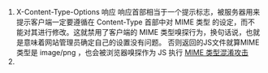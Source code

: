 1. X-Content-Type-Options 响应
   响应首部相当于一个提示标志，被服务器用来提示客户端一定要遵循在 Content-Type 首部中对 MIME 类型 的设定，而不能对其进行修改。这就禁用了客户端的 MIME 类型嗅探行为，换句话说，也就是意味着网站管理员确定自己的设置没有问题。
   否则返回的JS文件就算MIME类型是 image/png ，也会被浏览器嗅探作为 JS 执行
   [MIME 类型混淆攻击](https://www.cnblogs.com/zhouyideboke/p/10491773.html)
2. 